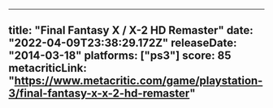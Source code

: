 
---
title: "Final Fantasy X / X-2 HD Remaster"
date: "2022-04-09T23:38:29.172Z"
releaseDate: "2014-03-18"
platforms: ["ps3"]
score: 85
metacriticLink: "https://www.metacritic.com/game/playstation-3/final-fantasy-x-x-2-hd-remaster"
---
